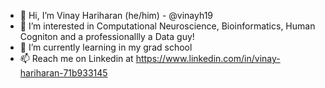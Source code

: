 - 👋 Hi, I’m Vinay Hariharan (he/him) - @vinayh19
- 👀 I’m interested in Computational Neuroscience, Bioinformatics, Human Cogniton and a professionallly a Data guy!
- 🌱 I’m currently learning in my grad school
- 📫 Reach me on Linkedin at https://www.linkedin.com/in/vinay-hariharan-71b933145

<!---
vinayh19/vinayh19 is a ✨ special ✨ repository because its `README.md` (this file) appears on your GitHub profile.
You can click the Preview link to take a look at your changes.
--->
